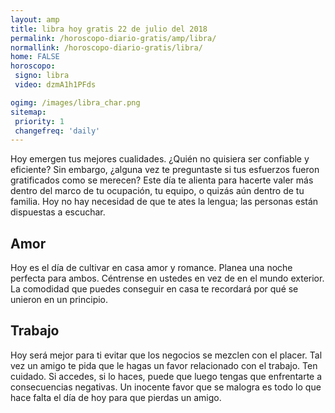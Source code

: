 ```yaml
---
layout: amp
title: libra hoy gratis 22 de julio del 2018 
permalink: /horoscopo-diario-gratis/amp/libra/
normallink: /horoscopo-diario-gratis/libra/
home: FALSE
horoscopo:
 signo: libra
 video: dzmA1h1PFds

ogimg: /images/libra_char.png
sitemap:
 priority: 1
 changefreq: 'daily'
---
```



Hoy emergen tus mejores cualidades. ¿Quién no quisiera ser confiable y eficiente? Sin embargo, ¿alguna vez te preguntaste si tus esfuerzos fueron gratificados como se merecen? Este día te alienta para hacerte valer más dentro del marco de tu ocupación, tu equipo, o quizás aún dentro de tu familia. Hoy no hay necesidad de que te ates la lengua; las personas están dispuestas a escuchar.

## Amor

Hoy es el día de cultivar en casa amor y romance. Planea una noche perfecta para ambos. Céntrense en ustedes en vez de en el mundo exterior. La comodidad que puedes conseguir en casa te recordará por qué se unieron en un principio.

## Trabajo

Hoy será mejor para ti evitar que los negocios se mezclen con el placer. Tal vez un amigo te pida que le hagas un favor relacionado con el trabajo. Ten cuidado. Si accedes, si lo haces, puede que luego tengas que enfrentarte a consecuencias negativas. Un inocente favor que se malogra es todo lo que hace falta el día de hoy para que pierdas un amigo.